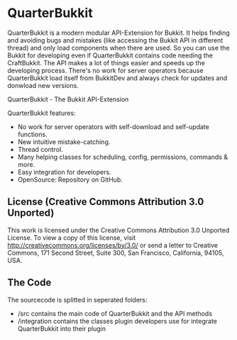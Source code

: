 QuarterBukkit
=============

QuarterBukkit is a modern modular API-Extension for Bukkit. It helps finding and avoiding bugs and mistakes (like accessing the Bukkit API in different thread) and only load components when there are used. So you can use the Bukkit for developing even if QuarterBukkit contains code needing the CraftBukkit. The API makes a lot of things easier and speeds up the developing process.
There's no work for server operators because QuarterBukkit load itself from BukkitDev and always check for updates and donwload new versions.

QuarterBukkit - The Bukkit API-Extension

QuarterBukkit features:

* No work for server operators with self-download and self-update functions.
* New intuitive mistake-catching.
* Thread control.
* Many helping classes for scheduling, config, permissions, commands & more.
* Easy integration for developers.
* OpenSource: Repository on GitHub.

License (Creative Commons Attribution 3.0 Unported)
---------------------------------------------------

This work is licensed under the Creative Commons Attribution 3.0 Unported License. To view a copy of this license, visit http://creativecommons.org/licenses/by/3.0/ or send a letter to Creative Commons, 171 Second Street, Suite 300, San Francisco, California, 94105, USA.

The Code
--------

The sourcecode is splitted in seperated folders:

* /src contains the main code of QuarterBukkit and the API methods
* /integration contains the classes plugin developers use for integrate QuarterBukkit into their plugin